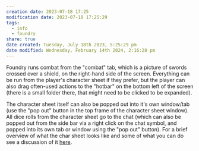 ```yaml
---
creation date: 2023-07-18 17:25
modification date: 2023-07-18 17:25:29
tags:
  - info
  - foundry
share: true
date created: Tuesday, July 18th 2023, 5:25:29 pm
date modified: Wednesday, February 14th 2024, 2:16:28 pm
---
```



Foundry runs combat from the "combat" tab, which is a picture of swords crossed over a shield, on the right-hand side of the screen. Everything can be run from the player's character sheet if they prefer, but the player can also drag often-used actions to the "hotbar" on the bottom left of the screen (there is a small folder there, that might need to be clicked to be expanded). 

The character sheet itself can also be popped out into it's own window/tab (use the "pop out" button in the top frame of the character sheet window). All dice rolls from the character sheet go to the chat (which can also be popped out from the side bar via a right click on the chat symbol, and popped into its own tab or window using the "pop out" button). For a brief overview of what the char sheet looks like and some of what you can do see a discussion of it [here](https://github.com/foundryvtt/dnd5e/releases#user-content-character-sheet).
